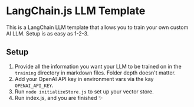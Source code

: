 # LangChain.js LLM Template

This is a LangChain LLM template that allows you to train your own custom AI LLM.  Setup is as easy as 1-2-3.

## Setup
1. Provide all the information you want your LLM to be trained on in the `training` directory in markdown files.  Folder depth doesn't matter.
2. Add your OpenAI API key in environment vars via the kay `OPENAI_API_KEY`.
3. Run `node initializeStore.js` to set up your vector store.
4. Run index.js, and you are finished ✨